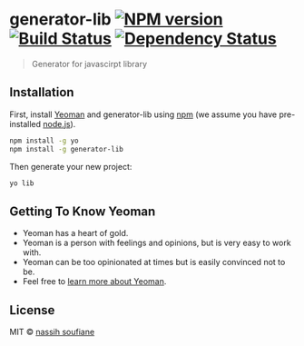 # generator-lib [![NPM version][npm-image]][npm-url] [![Build Status][travis-image]][travis-url] [![Dependency Status][daviddm-image]][daviddm-url]
> Generator for javascirpt library

## Installation

First, install [Yeoman](http://yeoman.io) and generator-lib using [npm](https://www.npmjs.com/) (we assume you have pre-installed [node.js](https://nodejs.org/)).

```bash
npm install -g yo
npm install -g generator-lib
```

Then generate your new project:

```bash
yo lib
```

## Getting To Know Yeoman

 * Yeoman has a heart of gold.
 * Yeoman is a person with feelings and opinions, but is very easy to work with.
 * Yeoman can be too opinionated at times but is easily convinced not to be.
 * Feel free to [learn more about Yeoman](http://yeoman.io/).

## License

MIT © [nassih soufiane]()


[npm-image]: https://badge.fury.io/js/generator-lib.svg
[npm-url]: https://npmjs.org/package/generator-lib
[travis-image]: https://travis-ci.org/reyx7/generator-lib.svg?branch=master
[travis-url]: https://travis-ci.org/reyx7/generator-lib
[daviddm-image]: https://david-dm.org/reyx7/generator-lib.svg?theme=shields.io
[daviddm-url]: https://david-dm.org/reyx7/generator-lib
